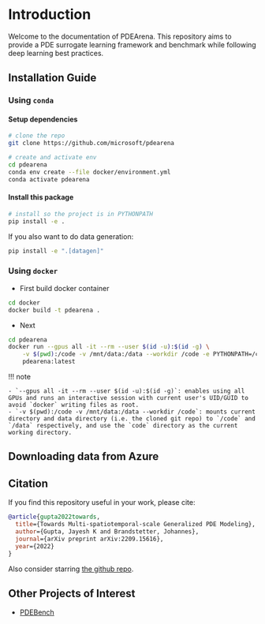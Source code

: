 # Introduction

Welcome to the documentation of PDEArena. 
This repository aims to provide a PDE surrogate learning framework and benchmark while following deep learning best practices.

## Installation Guide


### Using `conda`

#### Setup dependencies

```bash
# clone the repo
git clone https://github.com/microsoft/pdearena

# create and activate env
cd pdearena
conda env create --file docker/environment.yml
conda activate pdearena
```

#### Install this package

```bash
# install so the project is in PYTHONPATH
pip install -e .
```

If you also want to do data generation:

```bash
pip install -e ".[datagen]"
```

### Using `docker`

- First build docker container
```bash
cd docker
docker build -t pdearena .
```

- Next 
```bash
cd pdearena
docker run --gpus all -it --rm --user $(id -u):$(id -g) \
    -v $(pwd):/code -v /mnt/data:/data --workdir /code -e PYTHONPATH=/code \
    pdearena:latest
```
!!! note 

    - `--gpus all -it --rm --user $(id -u):$(id -g)`: enables using all GPUs and runs an interactive session with current user's UID/GUID to avoid `docker` writing files as root.
    - `-v $(pwd):/code -v /mnt/data:/data --workdir /code`: mounts current directory and data directory (i.e. the cloned git repo) to `/code` and `/data` respectively, and use the `code` directory as the current working directory.

## Downloading data from Azure

## Citation

If you find this repository useful in your work, please cite:

```bibtex
@article{gupta2022towards,
  title={Towards Multi-spatiotemporal-scale Generalized PDE Modeling},
  author={Gupta, Jayesh K and Brandstetter, Johannes},
  journal={arXiv preprint arXiv:2209.15616},
  year={2022}
}
```
Also consider starring [the github repo](https://github.com/microsoft/pdearena).

## Other Projects of Interest

- [PDEBench](https://github.com/pdebench/PDEBench)